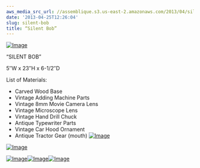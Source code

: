 ```yaml
---
aws_media_src_url: //assemblique.s3.us-east-2.amazonaws.com/2013/04/silentbob-angle.jpg
date: '2013-04-25T12:26:04'
slug: silent-bob
title: “Silent Bob”
---
```


 [![Image](//assemblique.s3.us-east-2.amazonaws.com/2013/04/silentbob-angle.jpg?w=487)](//assemblique.s3.us-east-2.amazonaws.com/2013/04/silentbob-angle.jpg)

 “SILENT BOB”

 5″W x 23″H x 6-1/2″D

 List of Materials:

  * Carved Wood Base
 * Vintage Adding Machine Parts
 * Vintage 8mm Movie Camera Lens
 * Vintage Microscope Lens
 * Vintage Hand Drill Chuck
 * Antique Typewriter Parts
 * Vintage Car Hood Ornament
 * Antique Tractor Gear (mouth)
  [![Image](//assemblique.s3.us-east-2.amazonaws.com/2013/04/silentbob.jpg?w=487)](//assemblique.s3.us-east-2.amazonaws.com/2013/04/silentbob.jpg)

 [![Image](//assemblique.s3.us-east-2.amazonaws.com/2013/04/silentbob-close.jpg?w=487)](//assemblique.s3.us-east-2.amazonaws.com/2013/04/silentbob-close.jpg)

 [![Image](//assemblique.s3.us-east-2.amazonaws.com/2013/04/silentbob-top.jpg?w=487)](//assemblique.s3.us-east-2.amazonaws.com/2013/04/silentbob-top.jpg)[![Image](//assemblique.s3.us-east-2.amazonaws.com/2013/04/silentbob-mid.jpg?w=487)](//assemblique.s3.us-east-2.amazonaws.com/2013/04/silentbob-mid.jpg)[![Image](//assemblique.s3.us-east-2.amazonaws.com/2013/04/silentbob-lower.jpg?w=487)](//assemblique.s3.us-east-2.amazonaws.com/2013/04/silentbob-lower.jpg)